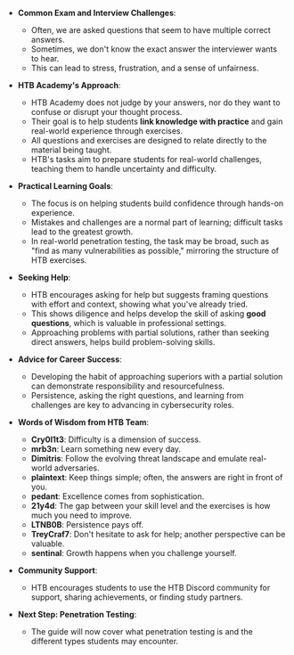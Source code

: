 
- **Common Exam and Interview Challenges**:
  - Often, we are asked questions that seem to have multiple correct answers.
  - Sometimes, we don't know the exact answer the interviewer wants to hear.
  - This can lead to stress, frustration, and a sense of unfairness.

- **HTB Academy's Approach**:
  - HTB Academy does not judge by your answers, nor do they want to confuse or disrupt your thought process.
  - Their goal is to help students **link knowledge with practice** and gain real-world experience through exercises.
  - All questions and exercises are designed to relate directly to the material being taught.
  - HTB's tasks aim to prepare students for real-world challenges, teaching them to handle uncertainty and difficulty.
  
- **Practical Learning Goals**:
  - The focus is on helping students build confidence through hands-on experience.
  - Mistakes and challenges are a normal part of learning; difficult tasks lead to the greatest growth.
  - In real-world penetration testing, the task may be broad, such as "find as many vulnerabilities as possible," mirroring the structure of HTB exercises.

- **Seeking Help**:
  - HTB encourages asking for help but suggests framing questions with effort and context, showing what you've already tried.
  - This shows diligence and helps develop the skill of asking **good questions**, which is valuable in professional settings.
  - Approaching problems with partial solutions, rather than seeking direct answers, helps build problem-solving skills.

- **Advice for Career Success**:
  - Developing the habit of approaching superiors with a partial solution can demonstrate responsibility and resourcefulness.
  - Persistence, asking the right questions, and learning from challenges are key to advancing in cybersecurity roles.
  
- **Words of Wisdom from HTB Team**:
  - **Cry0l1t3**: Difficulty is a dimension of success.
  - **mrb3n**: Learn something new every day.
  - **Dimitris**: Follow the evolving threat landscape and emulate real-world adversaries.
  - **plaintext**: Keep things simple; often, the answers are right in front of you.
  - **pedant**: Excellence comes from sophistication.
  - **21y4d**: The gap between your skill level and the exercises is how much you need to improve.
  - **LTNB0B**: Persistence pays off.
  - **TreyCraf7**: Don't hesitate to ask for help; another perspective can be valuable.
  - **sentinal**: Growth happens when you challenge yourself.

- **Community Support**:
  - HTB encourages students to use the HTB Discord community for support, sharing achievements, or finding study partners.
  
- **Next Step: Penetration Testing**:
  - The guide will now cover what penetration testing is and the different types students may encounter.